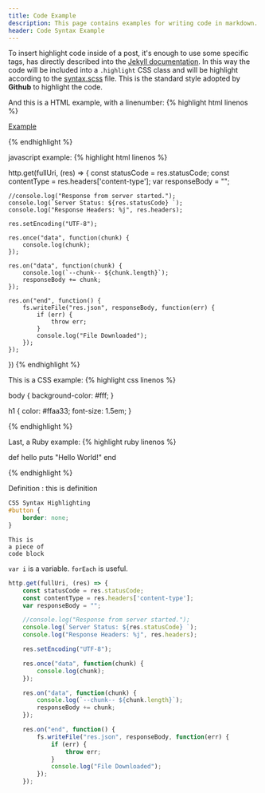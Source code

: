 ```yaml
---
title: Code Example
description: This page contains examples for writing code in markdown.
header: Code Syntax Example
---
```

To insert highlight code inside of a post, it's enough to use some specific tags, has directly described into the [Jekyll documentation](http://jekyllrb.com/docs/templates/#code-snippet-highlighting). In this way the code will be included into a ``.highlight`` CSS class and will be highlight according to the [syntax.scss](https://github.com/mojombo/tpw/blob/master/css/syntax.css) file. This is the standard style adopted by **Github** to highlight the code. 

And this is a HTML example, with a linenumber:
{% highlight html linenos %}

<html>
  <a href="example.com">Example</a>
</html>

{% endhighlight %}

javascript example:
{% highlight html linenos %}

 http.get(fullUri, (res) => {
    const statusCode = res.statusCode;
    const contentType = res.headers['content-type'];
    var responseBody = "";

    //console.log("Response from server started.");
    console.log(`Server Status: ${res.statusCode} `);
    console.log("Response Headers: %j", res.headers);

    res.setEncoding("UTF-8");

    res.once("data", function(chunk) {
        console.log(chunk);
    });

    res.on("data", function(chunk) {
        console.log(`--chunk-- ${chunk.length}`);
        responseBody += chunk;
    });

    res.on("end", function() {
        fs.writeFile("res.json", responseBody, function(err) {
            if (err) {
                throw err;
            }
            console.log("File Downloaded");
        });
    });
})
{% endhighlight %}

This is a CSS example:
{% highlight css linenos %}

body {
  background-color: #fff;
  }

h1 {
  color: #ffaa33;
  font-size: 1.5em;
  }

{% endhighlight %}



Last, a Ruby example:
{% highlight ruby linenos %}

def hello
  puts "Hello World!"
end

{% endhighlight %}

Definition
: this is definition

```css
CSS Syntax Highlighting
#button {
    border: none;
}
```

~~~~
This is
a piece of
code block
~~~~

`var i` is a variable. `forEach` is useful.

```javascript
http.get(fullUri, (res) => {
    const statusCode = res.statusCode;
    const contentType = res.headers['content-type'];
    var responseBody = "";

    //console.log("Response from server started.");
    console.log(`Server Status: ${res.statusCode} `);
    console.log("Response Headers: %j", res.headers);

    res.setEncoding("UTF-8");

    res.once("data", function(chunk) {
        console.log(chunk);
    });

    res.on("data", function(chunk) {
        console.log(`--chunk-- ${chunk.length}`);
        responseBody += chunk;
    });

    res.on("end", function() {
        fs.writeFile("res.json", responseBody, function(err) {
            if (err) {
                throw err;
            }
            console.log("File Downloaded");
        });
    });
```